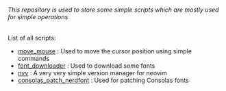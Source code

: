 ###### This repository is used to store some simple scripts which are mostly used for simple operations

List of all scripts:
- [move_mouse](https://github.com/gczcn/script/tree/main/move_mouse) : Used to move the cursor position using simple commands
- [font_downloader](https://github.com/gczcn/script/tree/main/font_downloader) : Used to download some fonts
- [nvv](https://github.com/gczcn/script/tree/main/nvv) : A very very simple version manager for neovim
- [consolas_patch_nerdfont](https://github.com/gczcn/script/tree/main/consolas_patch_nerdfont) : Used for patching Consolas fonts
